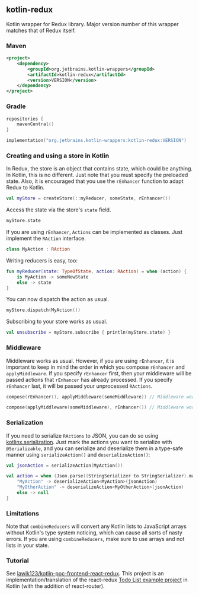## kotlin-redux

Kotlin wrapper for Redux library. Major version number of this wrapper matches that of Redux itself.

### Maven

```xml
<project>
    <dependency>
        <groupId>org.jetbrains.kotlin-wrappers</groupId>
        <artifactId>kotlin-redux</artifactId>
        <version>VERSION</version>
    </dependency>
</project>
```

### Gradle

```kotlin
repositories {
    mavenCentral()
}

implementation("org.jetbrains.kotlin-wrappers:kotlin-redux:VERSION")
```

### Creating and using a store in Kotlin

In Redux, the store is an object that contains state, which could be anything. In Kotlin, this is 
no different. Just note that you must specify the preloaded state. Also, it is encouraged that you
use the `rEnhancer` function to adapt Redux to Kotlin.

```kotlin
val myStore = createStore(::myReducer, someState, rEnhancer())
```
Access the state via the store's `state` field.

```kotlin
myStore.state
```
If you are using `rEnhancer`, `Actions` can be implemented as classes. Just implement the `RAction` interface.

```kotlin
class MyAction : RAction
```

Writing reducers is easy, too:

```kotlin
fun myReducer(state: TypeOfState, action: RAction) = when (action) {
    is MyAction -> someNewState
    else -> state
}
```

You can now dispatch the action as usual.

```kotlin
myStore.dispatch(MyAction())
```

Subscribing to your store works as usual.

```kotlin
val unsubscribe = myStore.subscribe { println(myStore.state) }
```

### Middleware

Middleware works as usual. However, if you are using `rEnhancer`, it is important to keep in mind the
order in which you compose `rEnhancer` and `applyMiddleware`. If you specify `rEnhancer` first, then your
middleware will be passed actions that `rEnhancer` has already processed. If you specify `rEnhancer` 
last, it will be passed your unprocessed `RActions`.

```kotlin
compose(rEnhancer(), applyMiddleware(someMiddleware)) // Middleware works with standard actions

compose(applyMiddleware(someMiddleware), rEnhancer()) // Middleware works with RActions
```

### Serialization

If you need to serialize `RActions` to JSON, you can do so using
[kotlinx.serialization](https://github.com/Kotlin/kotlinx.serialization). Just mark the actions you
want to serialize with `@Serializable`, and you can serialize and deserialize them in a type-safe 
manner using `serializeAction()` and `deserializeAction()`:

```kotlin
val jsonAction = serializeAction(MyAction())

val action = when (Json.parse((StringSerializer to StringSerializer).map, jsonAction)["type"]) {
	"MyAction" -> deserializeAction<MyAction>(jsonAction)
	"MyOtherAction" -> deserializeAction<MyOtherAction>(jsonAction)
	else -> null
}
```

### Limitations

Note that `combineReducers` will convert any Kotlin lists to JavaScript arrays without Kotlin's type
system noticing, which can cause all sorts of nasty errors. If you are using `combineReducers`, make
sure to use arrays and not lists in your state.

### Tutorial

See [lawik123/kotlin-poc-frontend-react-redux](https://github.com/lawik123/kotlin-poc-frontend-react-redux).
This project is an implementation/translation of the react-redux [Todo List example project](https://redux.js.org/basics/example) in Kotlin (with the addition of react-router).
